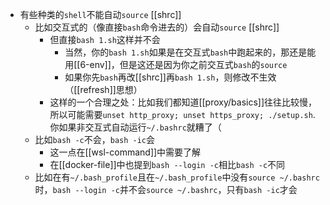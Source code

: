 - 有些种类的`shell`不能自动`source` [[shrc]]
  - 比如交互式的（像直接`bash`命令进去的）会自动`source` [[shrc]]
    - 但直接`bash 1.sh`这样并不会
      - 当然，你的`bash 1.sh`如果是在交互式`bash`中跑起来的，那还是能用[[6-env]]，但是这还是因为你之前交互式`bash`的`source`
      - 如果你先`bash`再改[[shrc]]再`bash 1.sh`，则修改不生效（[[refresh]]思想）
    - 这样的一个合理之处：比如我们都知道[[proxy/basics]]往往比较慢，所以可能需要`unset http_proxy; unset https_proxy; ./setup.sh`. 你如果非交互式自动运行`~/.bashrc`就糟了（
  - 比如`bash -c`不会，`bash -ic`会
    - 这一点在[[wsl-command]]中需要了解
    - 在[[docker-file]]中也提到`bash --login -c`相比`bash -c`不同
  - 比如在有`~/.bash_profile`且在`~/.bash_profile`中没有`source ~/.bashrc`时，`bash --login -c`并不会`source ~/.bashrc`，只有`bash -ic`才会